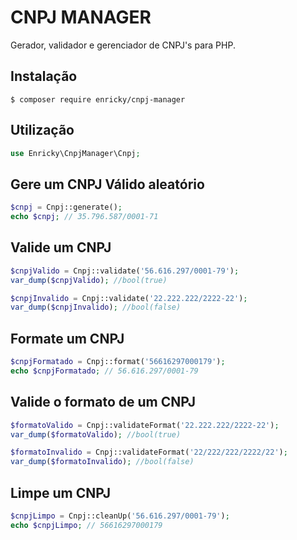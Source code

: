 # CNPJ MANAGER
Gerador, validador e gerenciador de CNPJ's para PHP.

## Instalação

```shell
$ composer require enricky/cnpj-manager
```

## Utilização
```php
use Enricky\CnpjManager\Cnpj;
```


## Gere um CNPJ Válido aleatório

```php
$cnpj = Cnpj::generate();
echo $cnpj; // 35.796.587/0001-71
```

## Valide um CNPJ

```php
$cnpjValido = Cnpj::validate('56.616.297/0001-79');
var_dump($cnpjValido); //bool(true)

$cnpjInvalido = Cnpj::validate('22.222.222/2222-22');
var_dump($cnpjInvalido); //bool(false)
```

## Formate um CNPJ

```php
$cnpjFormatado = Cnpj::format('56616297000179');
echo $cnpjFormatado; // 56.616.297/0001-79
```

## Valide o formato de um CNPJ

```php
$formatoValido = Cnpj::validateFormat('22.222.222/2222-22');
var_dump($formatoValido); //bool(true)

$formatoInvalido = Cnpj::validateFormat('22/222/222/2222/22');
var_dump($formatoInvalido); //bool(false)
```

## Limpe um CNPJ

```php
$cnpjLimpo = Cnpj::cleanUp('56.616.297/0001-79');
echo $cnpjLimpo; // 56616297000179
```
